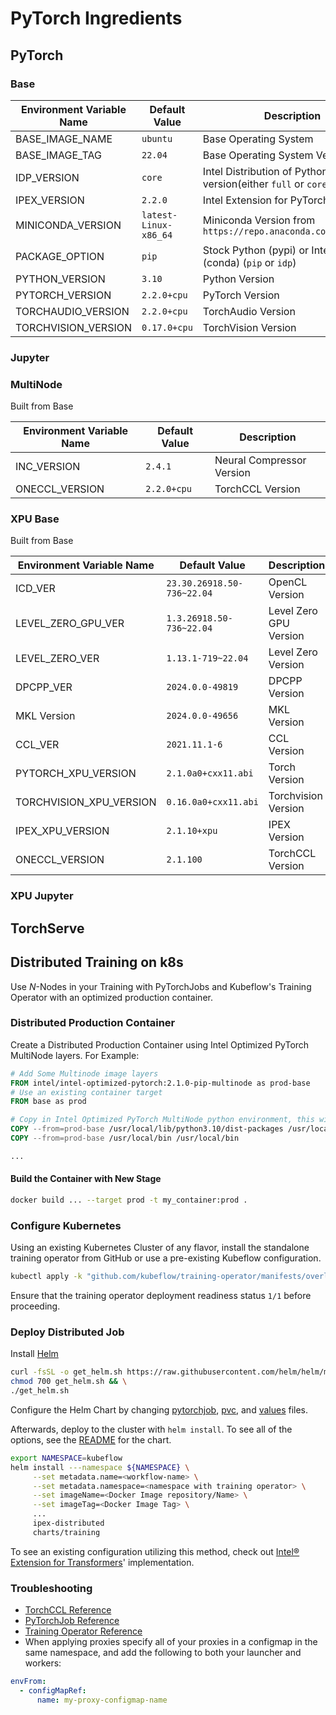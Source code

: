 # PyTorch Ingredients

## PyTorch

### Base

| Environment Variable Name | Default Value | Description |
| --- | --- | --- |
| BASE_IMAGE_NAME | `ubuntu` | Base Operating System |
| BASE_IMAGE_TAG | `22.04` | Base Operating System Version |
| IDP_VERSION | `core` | Intel Distribution of Python version(either `full` or `core`) |
| IPEX_VERSION | `2.2.0` | Intel Extension for PyTorch Version |
| MINICONDA_VERSION | `latest-Linux-x86_64` | Miniconda Version from `https://repo.anaconda.com/miniconda` |
| PACKAGE_OPTION | `pip` | Stock Python (pypi) or Intel Python (conda) (`pip` or `idp`) |
| PYTHON_VERSION | `3.10` | Python Version |
| PYTORCH_VERSION | `2.2.0+cpu` | PyTorch Version |
| TORCHAUDIO_VERSION | `2.2.0+cpu` | TorchAudio Version |
| TORCHVISION_VERSION | `0.17.0+cpu` | TorchVision Version |

### Jupyter

### MultiNode

Built from Base

| Environment Variable Name | Default Value | Description |
| --- | --- | --- |
| INC_VERSION | `2.4.1` | Neural Compressor Version |
| ONECCL_VERSION | `2.2.0+cpu` | TorchCCL Version |

### XPU Base

Built from Base

| Environment Variable Name | Default Value | Description |
| --- | --- | --- |
| ICD_VER | `23.30.26918.50-736~22.04` | OpenCL Version |
| LEVEL_ZERO_GPU_VER | `1.3.26918.50-736~22.04` | Level Zero GPU Version |
| LEVEL_ZERO_VER | `1.13.1-719~22.04` | Level Zero Version |
| DPCPP_VER | `2024.0.0-49819` | DPCPP Version |
| MKL Version | `2024.0.0-49656` | MKL Version |
| CCL_VER | `2021.11.1-6` | CCL Version |
| PYTORCH_XPU_VERSION | `2.1.0a0+cxx11.abi` | Torch Version |
| TORCHVISION_XPU_VERSION | `0.16.0a0+cxx11.abi` | Torchvision Version |
| IPEX_XPU_VERSION | `2.1.10+xpu` | IPEX Version |
| ONECCL_VERSION | `2.1.100` | TorchCCL Version |

### XPU Jupyter

## TorchServe

## Distributed Training on k8s

Use _N_-Nodes in your Training with PyTorchJobs and Kubeflow's Training Operator with an optimized production container.

### Distributed Production Container

Create a Distributed Production Container using Intel Optimized PyTorch MultiNode layers. For Example:

```dockerfile
# Add Some Multinode image layers
FROM intel/intel-optimized-pytorch:2.1.0-pip-multinode as prod-base
# Use an existing container target
FROM base as prod

# Copy in Intel Optimized PyTorch MultiNode python environment, this will overwrite any packages with the same name
COPY --from=prod-base /usr/local/lib/python3.10/dist-packages /usr/local/lib/python3.10/dist-packages
COPY --from=prod-base /usr/local/bin /usr/local/bin

...
```

#### Build the Container with New Stage

```bash
docker build ... --target prod -t my_container:prod .
```

### Configure Kubernetes

Using an existing Kubernetes Cluster of any flavor, install the standalone training operator from GitHub or use a pre-existing Kubeflow configuration.

```bash
kubectl apply -k "github.com/kubeflow/training-operator/manifests/overlays/standalone"
```

Ensure that the training operator deployment readiness status `1/1` before proceeding.

### Deploy Distributed Job

Install [Helm](https://helm.sh/docs/intro/install/)

```bash
curl -fsSL -o get_helm.sh https://raw.githubusercontent.com/helm/helm/main/scripts/get-helm-3 && \
chmod 700 get_helm.sh && \
./get_helm.sh
```

Configure the Helm Chart by changing [pytorchjob](chart/templates/pytorchjob.yaml#L18-L46), [pvc](chart/templates/pvc.yaml), and [values](chart/values.yaml) files.

Afterwards, deploy to the cluster with `helm install`. To see all of the options, see the [README](chart/README.md) for the chart.

```bash
export NAMESPACE=kubeflow
helm install ---namespace ${NAMESPACE} \
     --set metadata.name=<workflow-name> \
     --set metadata.namespace=<namespace with training operator> \
     --set imageName=<Docker Image repository/Name> \
     --set imageTag=<Docker Image Tag> \
     ...
     ipex-distributed
     charts/training
```

To see an existing configuration utilizing this method, check out [Intel® Extension for Transformers](https://github.com/intel/intel-extension-for-transformers/blob/main/docker/README.md#kubernetes)' implementation.

### Troubleshooting

- [TorchCCL Reference](https://github.com/intel/torch-ccl)
- [PyTorchJob Reference](https://www.kubeflow.org/docs/components/training/pytorch/)
- [Training Operator Reference](https://github.com/kubeflow/training-operator)
- When applying proxies specify all of your proxies in a configmap in the same namespace, and add the following to both your launcher and workers:

```yaml
envFrom:
  - configMapRef:
      name: my-proxy-configmap-name
```
